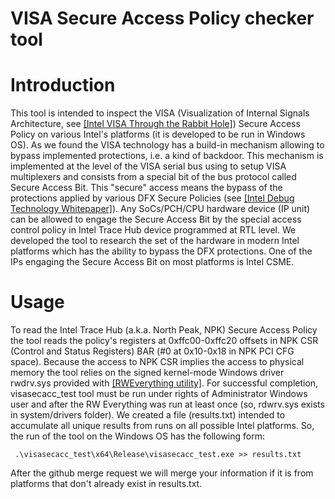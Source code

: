 # VISA Secure Access Policy checker tool

# Introduction
This tool is intended to inspect the VISA (Visualization of Internal Signals Architecture, see [\[Intel VISA Through the Rabbit Hole\]][1]) Secure Access Policy on various Intel's platforms (it is developed to be run in Windows OS). As we found the VISA technology has a build-in mechanism allowing to bypass implemented protections, i.e. a kind of backdoor. This mechanism is implemented at the level of the VISA serial bus using to setup VISA multiplexers and consists from a special bit of the bus protocol called Secure Access Bit. This "secure" access means the bypass of the protections applied by various DFX Secure Policies (see [\[Intel Debug Technology Whitepaper\]][2]). Any SoCs/PCH/CPU hardware device (IP unit) can be allowed to engage the Secure Access Bit by the special access control policy in Intel Trace Hub device programmed at RTL level. We developed the tool to research the set of the hardware in modern Intel platforms which has the ability to bypass the DFX protections. One of the IPs engaging the Secure Access Bit on most platforms is Intel CSME.

# Usage
To read the Intel Trace Hub (a.k.a. North Peak, NPK) Secure Access Policy the tool reads the policy's registers at 0xffc00-0xffc20 offsets in NPK CSR (Control and Status Registers) BAR (#0 at 0x10-0x18 in NPK PCI CFG space). Because the access to NPK CSR implies the access to physical memory the tool relies on the signed kernel-mode Windows driver rwdrv.sys provided with [\[RWEverything utility\]][3]. For successful completion, visasecacc_test tool must be run under rights of Administrator Windows user and after the RW Everything was run at least once (so, rdwrv.sys exists in system/drivers folder).
We created a file (results.txt) intended to accumulate all unique results from runs on all possible Intel
 platforms. So, the run of the tool on the Windows OS has the following form:

```
 .\visasecacc_test\x64\Release\visasecacc_test.exe >> results.txt
 ```

After the github merge request we will merge your information if it is from platforms that don't already exist in results.txt.

[1]: https://i.blackhat.com/asia-19/Thu-March-28/bh-asia-Goryachy-Ermolov-Intel-Visa-Through-the-Rabbit-Hole.pdf
[2]: https://software.intel.com/content/www/us/en/develop/articles/software-security-guidance/secure-coding/intel-debug-technology.html
[3]: http://rweverything.com/
